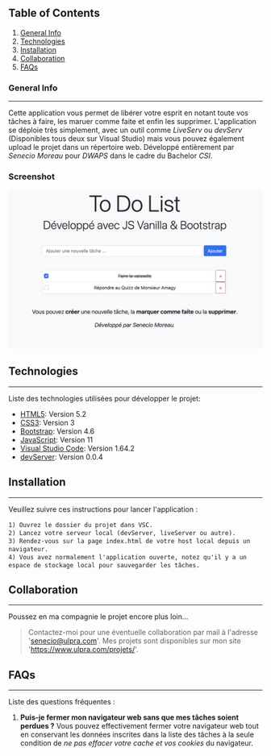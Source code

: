 ## Table of Contents
1. [General Info](#general-info)
2. [Technologies](#technologies)
3. [Installation](#installation)
4. [Collaboration](#collaboration)
5. [FAQs](#faqs)
### General Info
***
Cette application vous permet de libérer votre esprit en notant toute vos tâches à faire, les maruer comme faite et enfin les supprimer. L'application se déploie très simplement, avec un outil comme _LiveServ_ ou _devServ_ (Disponibles tous deux sur Visual Studio) mais vous pouvez également upload le projet dans un répertoire web. Développé entièrement par _Senecio Moreau_ pour _DWAPS_ dans le cadre du Bachelor _CSI_.
### Screenshot
![Image text](/todolist-screenshot.png)
## Technologies
***
Liste des technologies utilisées pour développer le projet:
* [HTML5](https://fr.wikipedia.org/wiki/HTML5): Version 5.2 
* [CSS3](https://fr.wikipedia.org/wiki/Feuilles_de_style_en_cascade): Version 3
* [Bootstrap](https://getbootstrap.com/): Version 4.6
* [JavaScript](https://developer.mozilla.org/fr/docs/Web/JavaScript): Version 11
* [Visual Studio Code](https://code.visualstudio.com/): Version 1.64.2
* [devServer](https://marketplace.visualstudio.com/items?itemName=ihuke.devServer): Version 0.0.4
## Installation
***
Veuillez suivre ces instructions pour lancer l'application : 
```
1) Ouvrez le dossier du projet dans VSC.
2) Lancez votre serveur local (devServer, liveServer ou autre).
3) Rendez-vous sur la page index.html de votre host local depuis un navigateur.
4) Vous avez normalement l'application ouverte, notez qu'il y a un espace de stockage local pour sauvegarder les tâches.
```
## Collaboration
***
Poussez en ma compagnie le projet encore plus loin...
> Contactez-moi pour une éventuelle collaboration par mail à l'adresse 'senecio@ulpra.com'.
> Mes projets sont disponibles sur mon site 'https://www.ulpra.com/projets/'.
## FAQs
***
Liste des questions fréquentes :
1. **Puis-je fermer mon navigateur web sans que mes tâches soient perdues ?**
Vous pouvez effectivement fermer votre navigateur web tout en conservant les données inscrites dans la liste des tâches à la seule condition de _ne pas effacer votre cache et vos cookies_ du navigateur. 
